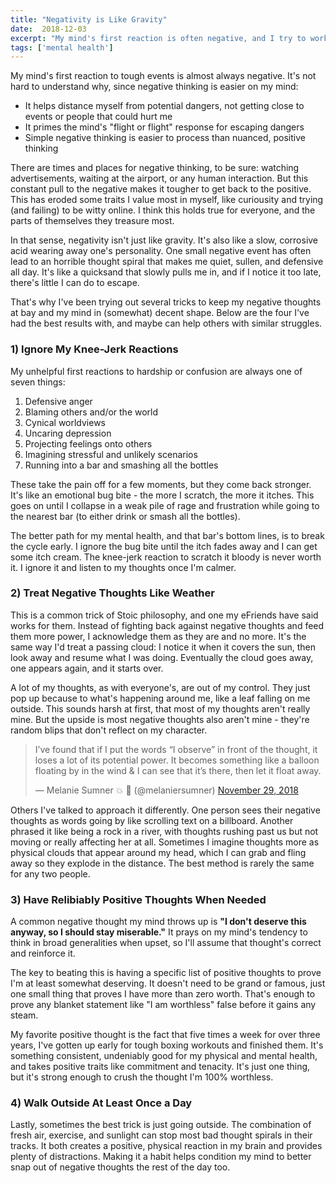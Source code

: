 ```yaml
---
title: "Negativity is Like Gravity"
date:  2018-12-03
excerpt: "My mind's first reaction is often negative, and I try to work around these carefully so they don't pull me down."
tags: ['mental health']
---
```


My mind's first reaction to tough events is almost always negative. It's not hard to understand why, since negative thinking is easier on my mind:

* It helps distance myself from potential dangers, not getting close to events or people that could hurt me
* It primes the mind's "flight or flight" response for escaping dangers
* Simple negative thinking is easier to process than nuanced, positive thinking

There are times and places for negative thinking, to be sure: watching advertisements, waiting at the airport, or any human interaction. But this constant pull to the negative makes it tougher to get back to the positive. This has eroded some traits I value most in myself, like curiousity and trying (and failing) to be witty online. I think this holds true for everyone, and the parts of themselves they treasure most.

In that sense, negativity isn't just like gravity. It's also like a slow, corrosive acid wearing away one's personality. One small negative event has often lead to an horrible thought spiral that makes me quiet, sullen, and defensive all day. It's like a quicksand that slowly pulls me in, and if I notice it too late, there's little I can do to escape.

That's why I've been trying out several tricks to keep my negative thoughts at bay and my mind in (somewhat) decent shape. Below are the four I've had the best results with, and maybe can help others with similar struggles.

### 1) Ignore My Knee-Jerk Reactions

My unhelpful first reactions to hardship or confusion are always one of seven things:

1. Defensive anger
2. Blaming others and/or the world
3. Cynical worldviews
4. Uncaring depression
5. Projecting feelings onto others
6. Imagining stressful and unlikely scenarios
7. Running into a bar and smashing all the bottles

These take the pain off for a few moments, but they come back stronger. It's like an emotional bug bite - the more I scratch, the more it itches. This goes on until I collapse in a weak pile of rage and frustration while going to the nearest bar (to either drink or smash all the bottles).

The better path for my mental health, and that bar's bottom lines, is to break the cycle early. I ignore the bug bite until the itch fades away and I can get some itch cream. The knee-jerk reaction to scratch it bloody is never worth it. I ignore it and listen to my thoughts once I'm calmer.

### 2) Treat Negative Thoughts Like Weather

This is a common trick of Stoic philosophy, and one my eFriends have said works for them. Instead of fighting back against negative thoughts and feed them more power, I acknowledge them as they are and no more. It's the same way I'd treat a passing cloud: I notice it when it covers the sun, then look away and resume what I was doing. Eventually the cloud goes away, one appears again, and it starts over.

A lot of my thoughts, as with everyone's, are out of my control. They just pop up because to what's happening around me, like a leaf falling on me outside. This sounds harsh at first, that most of my thoughts aren't really mine. But the upside is most negative thoughts also aren't mine - they're random blips that don't reflect on my character.

<blockquote class="twitter-tweet" data-conversation="none" data-lang="en"><p lang="en" dir="ltr">I’ve found that if I put the words “I observe” in front of the thought, it loses a lot of its potential power. It becomes something like a balloon floating by in the wind &amp; I can see that it’s there, then let it float away.</p>&mdash; Melanie Sumner 💥 🐹 (@melaniersumner) <a href="https://twitter.com/melaniersumner/status/1068117172499697664?ref_src=twsrc%5Etfw">November 29, 2018</a></blockquote>


Others I've talked to approach it differently. One person sees their negative thoughts as words going by like scrolling text on a billboard. Another phrased it like being a rock in a river, with thoughts rushing past us but not moving or really affecting her at all. Sometimes I imagine thoughts more as physical clouds that appear around my head, which I can grab and fling away so they explode in the distance. The best method is rarely the same for any two people.

### 3) Have Relibiably Positive Thoughts When Needed

A common negative thought my mind throws up is **"I don't deserve this anyway, so I should stay miserable."** It prays on my mind's tendency to think in broad generalities when upset, so I'll assume that thought's correct and reinforce it.

The key to beating this is having a specific list of positive thoughts to prove I'm at least somewhat deserving. It doesn't need to be grand or famous, just one small thing that proves I have more than zero worth. That's enough to prove any blanket statement like "I am worthless" false before it gains any steam.

My favorite positive thought is the fact that five times a week for over three years, I've gotten up early for tough boxing workouts and finished them. It's something consistent, undeniably good for my physical and mental health, and takes positive traits like commitment and tenacity. It's just one thing, but it's strong enough to crush the thought I'm 100% worthless.

### 4) Walk Outside At Least Once a Day

Lastly, sometimes the best trick is just going outside. The combination of fresh air, exercise, and sunlight can stop most bad thought spirals in their tracks. It both creates a positive, physical reaction in my brain and provides plenty of distractions. Making it a habit helps condition my mind to better snap out of negative thoughts the rest of the day too.
